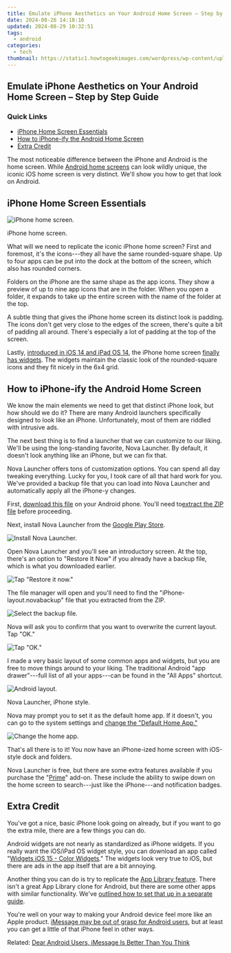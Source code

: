 ```yaml
---
title: Emulate iPhone Aesthetics on Your Android Home Screen – Step by Step Guide
date: 2024-08-26 14:18:16
updated: 2024-08-29 10:32:51
tags:
  - android
categories:
  - tech
thumbnail: https://static1.howtogeekimages.com/wordpress/wp-content/uploads/2022/05/iPhone-Android-home-screen.jpg
---
```


## Emulate iPhone Aesthetics on Your Android Home Screen – Step by Step Guide

### Quick Links

* [iPhone Home Screen Essentials](https://extra-information.techidaily.com/in-2024-2023-revised-insights-on-samsungs-ubd-k850u/)
* [How to iPhone-ify the Android Home Screen](https://fox-info.techidaily.com/updated-in-2024-compreeved-insight-androids-version-of-photoshop-lightroom/)
* [Extra Credit](https://some-techniques.techidaily.com/new-exciting-joint-ventures-in-the-virtual-metaverse/)

 The most noticeable difference between the iPhone and Android is the home screen. While [Android home screens](https://some-techniques.techidaily.com/in-2024-from-gifs-to-videos-in-a-snap-top-online-platforms-for-content-upgraders/) can look wildly unique, the iconic iOS home screen is very distinct. We'll show you how to get that look on Android.

##  iPhone Home Screen Essentials

![iPhone home screen.](https://static1.howtogeekimages.com/wordpress/wp-content/uploads/2022/05/IMG_0352.png) 

iPhone home screen.

 What will we need to replicate the iconic iPhone home screen? First and foremost, it's the icons---they all have the same rounded-square shape. Up to four apps can be put into the dock at the bottom of the screen, which also has rounded corners.

 Folders on the iPhone are the same shape as the app icons. They show a preview of up to nine app icons that are in the folder. When you open a folder, it expands to take up the entire screen with the name of the folder at the top.

 A subtle thing that gives the iPhone home screen its distinct look is padding. The icons don't get very close to the edges of the screen, there's quite a bit of padding all around. There's especially a lot of padding at the top of the screen.

 Lastly, [introduced in iOS 14 and iPad OS 14](https://facebook-video-content.techidaily.com/new-2024-approved-what-is-blue-video-icon-on-facebook-messenger/), the iPhone home screen [finally has widgets](https://unlock-android.techidaily.com/delete-gmail-account-withwithout-password-on-xiaomi-13t-by-drfone-android/). The widgets maintain the classic look of the rounded-square icons and they fit nicely in the 6x4 grid.

##  How to iPhone-ify the Android Home Screen

 We know the main elements we need to get that distinct iPhone look, but how should we do it? There are many Android launchers specifically designed to look like an iPhone. Unfortunately, most of them are riddled with intrusive ads.

 The next best thing is to find a launcher that we can customize to our liking. We'll be using the long-standing favorite, Nova Launcher. By default, it doesn't look anything like an iPhone, but we can fix that.

 Nova Launcher offers tons of customization options. You can spend all day tweaking everything. Lucky for you, I took care of all that hard work for you. We've provided a backup file that you can load into Nova Launcher and automatically apply all the iPhone-y changes.

 First, [download this file](https://win-forum.techidaily.com/solving-the-plan-ahead-mishap-the-ultimate-guide-to-overcoming-setbacks-on-windows-11/) on your Android phone. You'll need to[extract the ZIP file](https://location-fake.techidaily.com/3utools-virtual-location-not-working-on-vivo-y27-5g-fix-now-drfone-by-drfone-virtual-android/) before proceeding.

 Next, install Nova Launcher from the [Google Play Store](https://www.anrdoezrs.net/links/3607085/type/dlg/sid/UUhtgUeUpU205865/https://play.google.com/store/apps/details?id=com.teslacoilsw.launcher).

![Install Nova Launcher.](https://static1.howtogeekimages.com/wordpress/wp-content/uploads/2022/05/2022-05-20_14-17-09.png) 

 Open Nova Launcher and you'll see an introductory screen. At the top, there's an option to "Restore It Now" if you already have a backup file, which is what you downloaded earlier.

![Tap "Restore it now."](https://static1.howtogeekimages.com/wordpress/wp-content/uploads/2022/05/2022-05-20_14-18-34.png) 

 The file manager will open and you'll need to find the "iPhone-layout.novabackup" file that you extracted from the ZIP.

![Select the backup file.](https://static1.howtogeekimages.com/wordpress/wp-content/uploads/2022/05/2022-05-20_14-19-45.png) 

 Nova will ask you to confirm that you want to overwrite the current layout. Tap "OK."

![Tap "OK."](https://static1.howtogeekimages.com/wordpress/wp-content/uploads/2022/05/2022-05-20_14-20-24.png) 

 I made a very basic layout of some common apps and widgets, but you are free to move things around to your liking. The traditional Android "app drawer"---full list of all your apps---can be found in the "All Apps" shortcut.

![Android layout.](https://static1.howtogeekimages.com/wordpress/wp-content/uploads/2022/05/2022-05-20_14-28-06.png) 

Nova Launcher, iPhone style.

 Nova may prompt you to set it as the default home app. If it doesn't, you can go to the system settings and [change the "Default Home App."](https://youtube-zero.techidaily.com/ed-in-2024-essential-guide-to-hashtagging-for-game-focused-yt-channels/) 

![Change the home app.](https://static1.howtogeekimages.com/wordpress/wp-content/uploads/2022/05/2022-05-20_14-30-25.png) 

 That's all there is to it! You now have an iPhone-ized home screen with iOS-style dock and folders.

 Nova Launcher is free, but there are some extra features available if you purchase the "[Prime](https://www.anrdoezrs.net/links/3607085/type/dlg/sid/UUhtgUeUpU205865/https://play.google.com/store/apps/details?id=com.teslacoilsw.launcher.prime)" add-on. These include the ability to swipe down on the home screen to search---just like the iPhone---and notification badges.

##  Extra Credit

 You've got a nice, basic iPhone look going on already, but if you want to go the extra mile, there are a few things you can do.

 Android widgets are not nearly as standardized as iPhone widgets. If you really want the iOS/iPad OS widget style, you can download an app called "[Widgets iOS 15 - Color Widgets](https://www.anrdoezrs.net/links/3607085/type/dlg/sid/UUhtgUeUpU205865/https://play.google.com/store/apps/details?id=com.blueskysoft.colorwidgets)." The widgets look very true to iOS, but there are ads in the app itself that are a bit annoying.

 Another thing you can do is try to replicate the [App Library feature](https://fake-location.techidaily.com/wondering-the-best-alternative-to-hola-on-honor-x9b-here-is-the-answer-drfone-by-drfone-virtual-android/). There isn't a great App Library clone for Android, but there are some other apps with similar functionality. We've [outlined how to set that up in a separate guide](https://screen-mirror.techidaily.com/in-2024-how-honor-v-purse-mirror-screen-to-pc-drfone-by-drfone-android/).

 You're well on your way to making your Android device feel more like an Apple product. [iMessage may be out of grasp for Android users](https://win-amazing.techidaily.com/find-updated-printing-drivers-for-ricoh-mpc3003-download-now/), but at least you can get a little of that iPhone feel in other ways.

Related: [Dear Android Users, iMessage Is Better Than You Think](https://win-amazing.techidaily.com/find-updated-printing-drivers-for-ricoh-mpc3003-download-now/)

<ins class="adsbygoogle"
     style="display:block"
     data-ad-format="autorelaxed"
     data-ad-client="ca-pub-7571918770474297"
     data-ad-slot="1223367746"></ins>



<ins class="adsbygoogle"
     style="display:block"
     data-ad-client="ca-pub-7571918770474297"
     data-ad-slot="8358498916"
     data-ad-format="auto"
     data-full-width-responsive="true"></ins>
